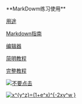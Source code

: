 
<script type="text/x-mathjax-config">
  MathJax.Hub.Config({tex2jax: {inlineMath: [['$','$'], ['\\(','\\)']]}});
</script>**MarkDowm练习使用**

[用途](http://www.mgtv.com/b/312289/3882167.html?cxid=95kqkw8n6)

[Markdown指南](http://www.mgtv.com/b/312289/3883645.html)

[编辑器](http://www.mgtv.com/b/312289/3885143.html)

[简明教程](http://www.mgtv.com/b/312289/3885178.html)

[完整教程](http://www.mgtv.com/b/312289/3886362.html)

[![](https://timgsa.baidu.com/timg?image&quality=80&size=b10000_10000&sec=1491893949&di=0ba3f4d68464d64ea3d1c88bb8ee82cc&src=http://wx3.sinaimg.cn/thumb150/006iMda3gy1fefux3t35pj30g40g4wfw.jpg "不要点击")](http://www.mod.gov.cn/)

<a href="http://www.codecogs.com/eqnedit.php?latex=x^{y^z}=(1&plus;e^x)^{-2xy^w&space;}" target="_blank"><img src="http://latex.codecogs.com/gif.latex?x^{y^z}=(1&plus;e^x)^{-2xy^w&space;}" title="x^{y^z}=(1+e^x)^{-2xy^w }" /></a>


